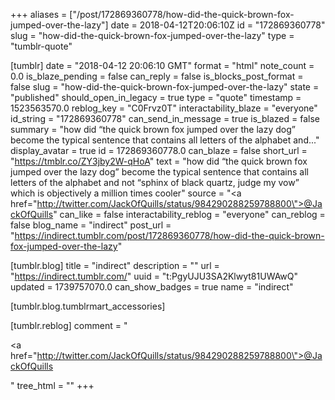 +++
aliases = ["/post/172869360778/how-did-the-quick-brown-fox-jumped-over-the-lazy"]
date = 2018-04-12T20:06:10Z
id = "172869360778"
slug = "how-did-the-quick-brown-fox-jumped-over-the-lazy"
type = "tumblr-quote"

[tumblr]
date = "2018-04-12 20:06:10 GMT"
format = "html"
note_count = 0.0
is_blaze_pending = false
can_reply = false
is_blocks_post_format = false
slug = "how-did-the-quick-brown-fox-jumped-over-the-lazy"
state = "published"
should_open_in_legacy = true
type = "quote"
timestamp = 1523563570.0
reblog_key = "C0Frvz0T"
interactability_blaze = "everyone"
id_string = "172869360778"
can_send_in_message = true
is_blazed = false
summary = "how did “the quick brown fox jumped over the lazy dog” become the typical sentence that contains all letters of the alphabet and..."
display_avatar = true
id = 172869360778.0
can_blaze = false
short_url = "https://tmblr.co/ZY3jby2W-qHoA"
text = "how did &ldquo;the quick brown fox jumped over the lazy dog&rdquo; become the typical sentence that contains all letters of the alphabet and not &ldquo;sphinx of black quartz, judge my vow&rdquo; which is objectively a million times cooler"
source = "<a href=\"http://twitter.com/JackOfQuills/status/984290288259788800\">@JackOfQuills</a>"
can_like = false
interactability_reblog = "everyone"
can_reblog = false
blog_name = "indirect"
post_url = "https://indirect.tumblr.com/post/172869360778/how-did-the-quick-brown-fox-jumped-over-the-lazy"

[tumblr.blog]
title = "indirect"
description = ""
url = "https://indirect.tumblr.com/"
uuid = "t:PgyUJU3SA2Klwyt81UWAwQ"
updated = 1739757070.0
can_show_badges = true
name = "indirect"

[tumblr.blog.tumblrmart_accessories]

[tumblr.reblog]
comment = "<p><a href=\"http://twitter.com/JackOfQuills/status/984290288259788800\">@JackOfQuills</a></p>"
tree_html = ""
+++
